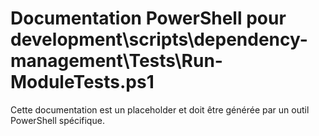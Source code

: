 # Documentation PowerShell pour development\scripts\dependency-management\Tests\Run-ModuleTests.ps1

Cette documentation est un placeholder et doit être générée par un outil PowerShell spécifique.
